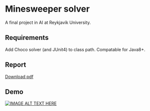 # Minesweeper solver
A final project in AI at Reykjavík University.

## Requirements
Add Choco solver (and JUnit4) to class path. Compatable for Java8+.

## Report
[Download pdf](https://github.com/JonSteinn/Minesweeper/raw/master/report/main.pdf)

## Demo
[![IMAGE ALT TEXT HERE](https://img.youtube.com/vi/ocDPL8nYT2o/maxresdefault.jpg)](https://www.youtube.com/watch?v=ocDPL8nYT2o)
